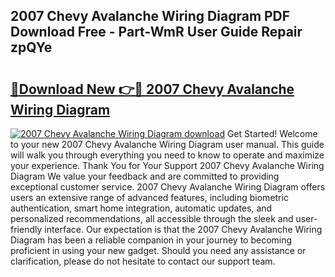 ## 2007 Chevy Avalanche Wiring Diagram PDF Download Free - Part-WmR User Guide Repair zpQYe

# <h2><a href="http://dfkv6t.blite.top/?on=2007+Chevy+Avalanche+Wiring+Diagram">🔗Download New 👉🔴 2007 Chevy Avalanche Wiring Diagram</a></h2>

[![2007 Chevy Avalanche Wiring Diagram download](https://i.imgur.com/lujVjoI.png)](http://dfkv6t.blite.top/?on=2007+Chevy+Avalanche+Wiring+Diagram)
Get Started! Welcome to your new 2007 Chevy Avalanche Wiring Diagram user manual. This guide will walk you through everything you need to know to operate and maximize your experience. Thank You for Your Support 2007 Chevy Avalanche Wiring Diagram We value your feedback and are committed to providing exceptional customer service. 2007 Chevy Avalanche Wiring Diagram offers users an extensive range of advanced features, including biometric authentication, smart home integration, automatic updates, and personalized recommendations, all accessible through the sleek and user-friendly interface. Our expectation is that the 2007 Chevy Avalanche Wiring Diagram has been a reliable companion in your journey to becoming proficient in using your new gadget. Should you need any assistance or clarification, please do not hesitate to contact our support team.
